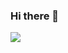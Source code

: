 ### Hi there 👋

<img src="https://cdn.unotv.com/images/2024/02/michi-152101-1024x576.jpg">

<!--
**JoseLuisCM663/JoseLuisCM663** is a ✨ _special_ ✨ repository because its `README.md` (this file) appears on your GitHub profile.

Here are some ideas to get you started:

- 🔭 I’m currently working on ...
- 🌱 I’m currently learning ...
- 👯 I’m looking to collaborate on ...
- 🤔 I’m looking for help with ...
- 💬 Ask me about ...
- 📫 How to reach me: ...
- 😄 Pronouns: ...
- ⚡ Fun fact: ...
-->
